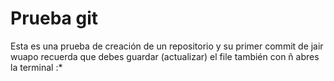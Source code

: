# Prueba git

Esta es una prueba de creación de un repositorio y su primer commit de jair wuapo
recuerda que debes guardar (actualizar) el file
también con ñ abres la terminal :*
